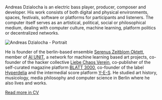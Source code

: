 Andreas Dzialocha is an electric bass player, producer, composer and developer. His work consists of both digital and physical environments, spaces, festivals, software or platforms for participants and listeners. The computer itself serves as an artistical, political, social or philosophical medium, dealing with computer culture, machine learning, platform politics or decentralized networks.

![Andreas Dzialocha - Portrait](/about/andreas-dzialocha-portrait.jpg)

He is founder of the berlin-based ensemble [Serenus Zeitblom Oktett](https://hyperdelia.bandcamp.com/album/erster-teil-zweiter-teil-dritter-teil), member of [AI UNIT](https://aiunit.org), a network for machine learning based art projects, co-founder of the hacker collective [Liebe Chaos Verein](https://liebechaos.org), co-publisher of the self-curated magazine platform [BLATT 3000](https://blatt3000.de), co-founder of the label [Hyperdelia](https://hyperdelia.com) and the intermedial score platform [Y-E-S](https://y-e-s.org). He studied art history, musicology, media philosophy and computer science in Berlin where he also lives and works.

[Read more in CV](/assets/files/cv-andreas-dzialocha.pdf)
